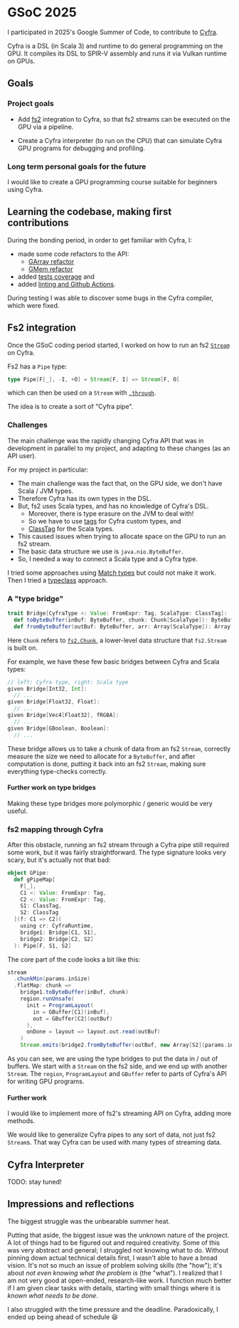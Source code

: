 # GSoC 2025

I participated in 2025's Google Summer of Code,
to contribute to [Cyfra](https://github.com/ComputeNode/cyfra/).

Cyfra is a DSL (in Scala 3) and runtime to do general programming on the GPU.
It compiles its DSL to SPIR-V assembly and runs it via Vulkan runtime on GPUs.

## Goals

### Project goals

- Add [fs2](https://fs2.io/) integration to Cyfra, so that
fs2 streams can be executed on the GPU via a pipeline.

- Create a Cyfra interpreter (to run on the CPU) that can
simulate Cyfra GPU programs for debugging and profiling.

### Long term personal goals for the future

I would like to create a GPU programming course suitable for beginners using Cyfra.

## Learning the codebase, making first contributions

During the bonding period, in order to get familiar with Cyfra, I:

- made some code refactors to the API:
  - [GArray refactor](https://github.com/ComputeNode/cyfra/pull/28)
  - [GMem refactor](https://github.com/ComputeNode/cyfra/pull/37)
- added [tests coverage](https://github.com/ComputeNode/cyfra/pull/44) and
- added [linting and Github Actions](https://github.com/ComputeNode/cyfra/pull/49).

During testing I was able to discover some bugs in the Cyfra compiler, which were fixed.

## Fs2 integration

Once the GSoC coding period started, I worked on how to run an fs2
[`Stream`](https://fs2.io/#/guide?id=building-streams) on Cyfra.

Fs2 has a `Pipe` type:

```scala
type Pipe[F[_], -I, +O] = Stream[F, I] => Stream[F, O]
```

which can then be used on a `Stream` with
[`.through`](https://www.javadoc.io/static/co.fs2/fs2-docs_2.13/3.12.0/fs2/Stream.html#through[F2[x]%3E:F[x],O2](f:fs2.Stream[F,O]=%3Efs2.Stream[F2,O2]):fs2.Stream[F2,O2]).

The idea is to create a sort of "Cyfra pipe".

### Challenges

The main challenge was the rapidly changing Cyfra API that was in development
in parallel to my project, and adapting to these changes (as an API user).

For my project in particular:

- The main challenge was the fact that, on the GPU side, we don't have Scala / JVM types.
- Therefore Cyfra has its own types in the DSL.
- But, fs2 uses Scala types, and has no knowledge of Cyfra's DSL.
  - Moreover, there is type erasure on the JVM to deal with!
  - So we have to use [tags](https://zio.dev/izumi-reflect/) for Cyfra custom types, and
  - [ClassTag](https://www.scala-lang.org/api/current/scala/reflect/ClassTag.html)
  for the Scala types.
- This caused issues when trying to allocate space on the GPU to run an fs2 stream.
- The basic data structure we use is `java.nio.ByteBuffer`.
- So, I needed a way to connect a Scala type and a Cyfra type.

I tried some approaches using
[Match types](https://docs.scala-lang.org/scala3/reference/new-types/match-types.html)
but could not make it work. Then I tried a
[typeclass](https://docs.scala-lang.org/scala3/book/ca-type-classes.html)
approach.

### A "type bridge"

```scala
trait Bridge[CyfraType <: Value: FromExpr: Tag, ScalaType: ClassTag]:
  def toByteBuffer(inBuf: ByteBuffer, chunk: Chunk[ScalaType]): ByteBuffer
  def fromByteBuffer(outBuf: ByteBuffer, arr: Array[ScalaType]): Array[ScalaType]
```

Here `Chunk` refers to [`fs2.Chunk`](https://fs2.io/#/guide?id=chunks),
a lower-level data structure that `fs2.Stream` is built on.

For example, we have these few basic bridges between Cyfra and Scala types:

```scala
// left: Cyfra type, right: Scala type
given Bridge[Int32, Int]:
  // ...
given Bridge[Float32, Float]:
  // ...
given Bridge[Vec4[Float32], fRGBA]:
  // ...
given Bridge[GBoolean, Boolean]:
  // ...
```

These bridge allows us to take a chunk of data from an fs2 `Stream`,
correctly measure the size we need to allocate for a `ByteBuffer`,
and after computation is done, putting it back into an fs2 `Stream`,
making sure everything type-checks correctly.

#### Further work on type bridges

Making these type bridges more polymorphic / generic would be very useful.

### fs2 mapping through Cyfra

After this obstacle, running an fs2 stream through a Cyfra pipe
still required some work, but it was fairly straightforward.
The type signature looks very scary, but it's actually not that bad:

```scala
object GPipe:
  def gPipeMap[
    F[_],
    C1 <: Value: FromExpr: Tag,
    C2 <: Value: FromExpr: Tag,
    S1: ClassTag,
    S2: ClassTag
  ](f: C1 => C2)(
    using cr: CyfraRuntime,
    bridge1: Bridge[C1, S1],
    bridge2: Bridge[C2, S2]
  ): Pipe[F, S1, S2]
```

The core part of the code looks a bit like this:

```scala
stream
  .chunkMin(params.inSize)
  .flatMap: chunk =>
    bridge1.toByteBuffer(inBuf, chunk)
    region.runUnsafe(
      init = ProgramLayout(
        in = GBuffer[C1](inBuf),
        out = GBuffer[C2](outBuf)
      ),
      onDone = layout => layout.out.read(outBuf)
    )
    Stream.emits(bridge2.fromByteBuffer(outBuf, new Array[S2](params.inSize)))
```

As you can see, we are using the type bridges to put the data in / out of buffers.
We start with a `Stream` on the fs2 side, and we end up with another `Stream`.
The `region`, `ProgramLayout` and `GBuffer` refer to parts of Cyfra's API
for writing GPU programs.

#### Further work

I would like to implement more of fs2's streaming API on Cyfra, adding more methods.

We would like to generalize Cyfra pipes to any sort of data, not just fs2 `Stream`s.
That way Cyfra can be used with many types of streaming data.

## Cyfra Interpreter

TODO: stay tuned!

## Impressions and reflections

The biggest struggle was the unbearable summer heat.

Putting that aside, the biggest issue was the unknown nature of the project.
A lot of things had to be figured out and required creativity.
Some of this was very abstract and general; I struggled not knowing what to do.
Without pinning down actual technical details first, I wasn't able to have a broad vision.
It's not so much an issue of problem solving skills (the "how");
it's about *not even knowing what the problem is* (the "what").
I realized that I am not very good at open-ended, research-like work.
I function much better if I am given clear tasks with details,
starting with small things where it is *known what needs to be done*.

I also struggled with the time pressure and the deadline.
Paradoxically, I ended up being ahead of schedule 😆
